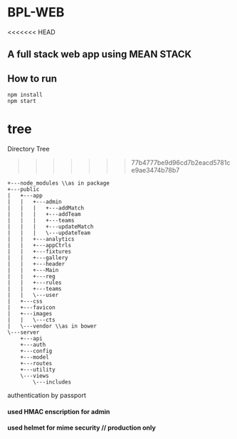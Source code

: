 # BPL-WEB

<<<<<<< HEAD
## A full stack web app using MEAN STACK

## How to run

```
npm install
npm start

```
tree
=======
Directory Tree
>>>>>>> 77b4777be9d96cd7b2eacd5781ce9ae3474b78b7
```
+---node_modules \\as in package
+---public
|   +---app
|   |   +---admin
|   |   |   +---addMatch
|   |   |   +---addTeam
|   |   |   +---teams
|   |   |   +---updateMatch
|   |   |   \---updateTeam
|   |   +---analytics
|   |   +---appCtrls
|   |   +---fixtures
|   |   +---gallery
|   |   +---header
|   |   +---Main
|   |   +---reg
|   |   +---rules
|   |   +---teams
|   |   \---user
|   +---css
|   +---favicon
|   +---images
|   |   \---cts
|   \---vendor \\as in bower
\---server
    +---api
    +---auth
    +---config
    +---model
    +---routes
    +---utility
    \---views
        \---includes
```

authentication by passport

#### used HMAC enscription for admin

#### used helmet for mime security // production only
